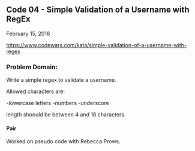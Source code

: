 ## Code 04 - Simple Validation of a Username with RegEx

February 15, 2018

https://www.codewars.com/kata/simple-validation-of-a-username-with-regex

### Problem Domain:
Write a simple regex to validate a username.

Allowed characters are:

-lowercase letters -numbers -underscore

length shoould be between 4 and 16 characters.

#### Pair
Worked on pseudo code with Rebecca Prows.